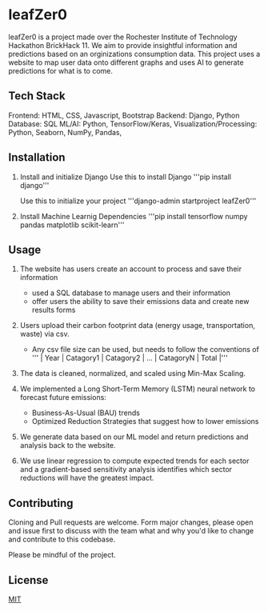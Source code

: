 # leafZer0
leafZer0 is a project made over the Rochester Institute of Technology Hackathon BrickHack 11.
We aim to provide insightful information and predictions based on an orginizations consumption
data. This project uses a website to map user data onto different graphs and uses AI to generate 
predictions for what is to come.

## Tech Stack
Frontend: HTML, CSS, Javascript, Bootstrap
Backend: Django, Python
Database: SQL
ML/AI: Python, TensorFlow/Keras, 
Visualization/Processing: Python, Seaborn, NumPy, Pandas,   

## Installation

1. Install and initialize Django
    Use this to install Django
        '''pip install django'''

    Use this to initialize your project
        '''django-admin startproject leafZer0'''
    
2. Install Machine Learnig Dependencies
    '''pip install tensorflow numpy pandas matplotlib scikit-learn'''

## Usage

1. The website has users create an account to process and save their information
    - used a SQL database to manage users and their information
    - offer users the ability to save their emissions data and create new results forms

2. Users upload their carbon footprint data (energy usage, transportation, waste) via csv.
    - Any csv file size can be used, but needs to follow the conventions of
    ''' | Year | Catagory1 | Catagory2 | ... | CatagoryN | Total |'''

3. The data is cleaned, normalized, and scaled using Min-Max Scaling.

4. We implemented a Long Short-Term Memory (LSTM) neural network to forecast future emissions:
    - Business-As-Usual (BAU) trends
    - Optimized Reduction Strategies that suggest how to lower emissions

5. We generate data based on our ML model and return predictions and analysis back to the website.

6. We use linear regression to compute expected trends for each sector and a gradient-based sensitivity analysis identifies    which sector reductions will have the greatest impact.


## Contributing

Cloning and Pull requests are welcome. Form major changes, please open and issue first to discuss with the team what and why you'd like to change and contribute to this codebase.

Please be mindful of the project.

## License

[MIT](https://choosealicense.com/licenses/mit/)

